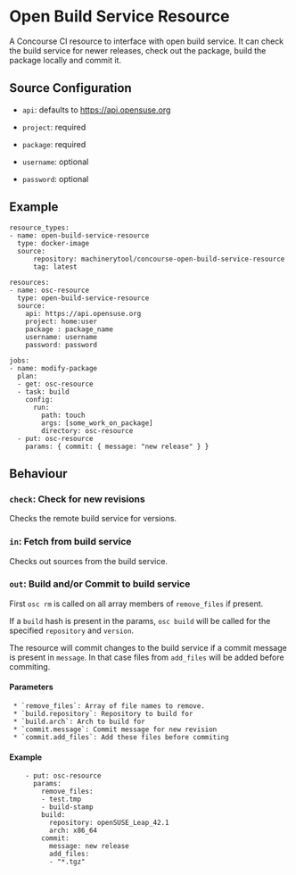 # Open Build Service Resource

A Concourse CI resource to interface with open build service.
It can check the build service for newer releases, check out the package, build the package locally and commit it.

## Source Configuration

* `api`: defaults to https://api.opensuse.org

* `project`: required

* `package`: required

* `username`: optional

* `password`: optional

## Example

```
resource_types:
- name: open-build-service-resource
  type: docker-image
  source:
      repository: machinerytool/concourse-open-build-service-resource
      tag: latest

resources:
- name: osc-resource
  type: open-build-service-resource
  source:
    api: https://api.opensuse.org
    project: home:user
    package : package_name
    username: username
    password: password

jobs:
- name: modify-package
  plan:
  - get: osc-resource
  - task: build
    config:
      run:
        path: touch
        args: [some_work_on_package]
        directory: osc-resource
  - put: osc-resource
    params: { commit: { message: "new release" } }
```

## Behaviour

### `check`: Check for new revisions

Checks the remote build service for versions.

### `in`: Fetch from build service

Checks out sources from the build service.

### `out`: Build and/or Commit to build service

First `osc rm` is called on all array members of `remove_files` if present.

If a `build` hash is present in the params, `osc build` will be called for the specified `repository` and `version`.

The resource will commit changes to the build service if a commit message is present in `message`.
In that case files from `add_files` will be added before commiting.

#### Parameters

     * `remove_files`: Array of file names to remove.
     * `build.repository`: Repository to build for
     * `build.arch`: Arch to build for
     * `commit.message`: Commit message for new revision
     * `commit.add_files`: Add these files before commiting

#### Example

```
    - put: osc-resource
      params:
        remove_files:
        - test.tmp
        - build-stamp
        build:
          repository: openSUSE_Leap_42.1
          arch: x86_64
        commit:
          message: new release
          add_files:
          - "*.tgz"
```
